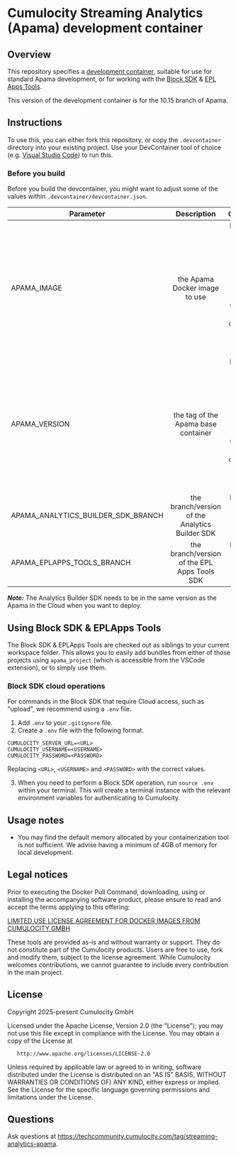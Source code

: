 # Cumulocity Streaming Analytics (Apama) development container

## Overview
This repository specifies a [development container](https://containers.dev/overview), suitable for use for standard Apama development, or for working with the [Block SDK](https://github.com/Cumulocity-IoT/apama-analytics-builder-block-sdk) & [EPL Apps Tools](https://github.com/Cumulocity-IoT/apama-eplapps-tools).

This version of the development container is for the 10.15 branch of Apama.

## Instructions
To use this, you can either fork this repository, or copy the `.devcontainer` directory into your existing project. Use your DevContainer tool of choice (e.g. [Visual Studio Code](https://code.visualstudio.com/docs/devcontainers/containers)) to run this.

### Before you build
Before you build the devcontainer, you might want to adjust some of the values within `.devcontainer/devcontainer.json`.

| Parameter                             | Description                                               | Comments                                      |
| -------------                         |:-------------:                                            | -----:                                        |
| APAMA_IMAGE                           | the Apama Docker image to use                             | Please see [Amazon ECR](https://gallery.ecr.aws/apama) for available images. Note: the Dockerfile on this version of the branch is only compatible with RHEL UBI images.  | 
| APAMA_VERSION                         | the tag of the Apama base container                       | Please see [Amazon ECR](https://gallery.ecr.aws/apama/apama-builder) for available versions. Note: the Dockerfile on this version of the branch is only compatible with RHEL UBI images.  |
| APAMA_ANALYTICS_BUILDER_SDK_BRANCH    | the branch/version of the Analytics Builder SDK           | Please see [Github](https://github.com/Cumulocity-IoT/apama-analytics-builder-block-sdk) for the available branches  |
| APAMA_EPLAPPS_TOOLS_BRANCH            | the branch/version of the EPL Apps Tools SDK              | Please see [Github](https://github.com/Cumulocity-IoT/apama-eplapps-tools) for the available branches  |

__*Note:*__ The Analytics Builder SDK needs to be in the same version as the Apama in the Cloud when you want to deploy. 

## Using Block SDK & EPLApps Tools
The Block SDK & EPLApps Tools are checked out as siblings to your current workspace folder. This allows you to easily add bundles from either of those projects using `apama_project` (which is accessible from the VSCode extension), or to simply use them.

### Block SDK cloud operations
For commands in the Block SDK that require Cloud access, such as "upload", we recommend using a `.env` file.

1. Add `.env` to your `.gitignore` file.
2. Create a `.env` file with the following format.

```
CUMULOCITY_SERVER_URL=<URL>
CUMULOCITY_USERNAME=<USERNAME>
CUMULOCITY_PASSWORD=<PASSWORD>
```

Replacing `<URL>`, `<USERNAME>` and `<PASSWORD>` with the correct values.

3. When you need to perform a Block SDK operation, run `source .env` within your terminal. This will create a terminal instance with the relevant environment variables for authenticating to Cumulocity.


## Usage notes
- You may find the default memory allocated by your containerization tool is not sufficient. We advise having a minimum of 4GB of memory for local development. 

## Legal notices
Prior to executing the Docker Pull Command, downloading, using or installing the accompanying software product, please ensure to read and accept the terms applying to this offering:

[LIMITED USE LICENSE AGREEMENT FOR DOCKER IMAGES FROM CUMULOCITY GMBH](https://cumulocity.com/docs/legal-notices/limited-use-license-for-docker/)

These tools are provided as-is and without warranty or support. They do not constitute part of the Cumulocity products. Users are free to use, fork and modify them, subject to the license agreement. While Cumulocity welcomes contributions, we cannot guarantee to include every contribution in the main project.

## License
   Copyright 2025-present Cumulocity GmbH

   Licensed under the Apache License, Version 2.0 (the "License");
   you may not use this file except in compliance with the License.
   You may obtain a copy of the License at

       http://www.apache.org/licenses/LICENSE-2.0

   Unless required by applicable law or agreed to in writing, software
   distributed under the License is distributed on an "AS IS" BASIS,
   WITHOUT WARRANTIES OR CONDITIONS OF) ANY KIND, either express or implied.
   See the License for the specific language governing permissions and
   limitations under the License.

## Questions
Ask questions at https://techcommunity.cumulocity.com/tag/streaming-analytics-apama.
